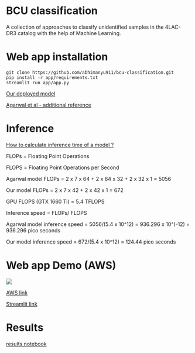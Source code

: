 # BCU classification


A collection of approaches to classify unidentified samples in the 4LAC-DR3 catalog with the help of Machine Learning.


# Web app installation 


```
git clone https://github.com/abhimanyu911/bcu-classification.git
pip install -r app/requirements.txt
streamlit run app/app.py
```


[Our deployed model](./data_engg_classification.ipynb)



[Agarwal et al - additional reference](https://iopscience.iop.org/article/10.3847/1538-4357/acbdfa/pdf)



# Inference


[How to calculate inference time of a model ?](https://www.thinkautonomous.ai/blog/deep-learning-optimization/#how-to-calculate-the-inference-time-of-a-model)


FLOPs = Floating Point Operations


FLOPS = Floating Point Operations per Second


Agarwal model FLOPs = 2 x 7 x 64 + 2 x 64 x 32 + 2 x 32 x 1 = 5056


Our model FLOPs = 2 x 7 x 42 + 2 x 42 x 1 = 672


GPU FLOPS (GTX 1660 Ti) = 5.4 TFLOPS 


Inference speed = FLOPs/ FLOPS


Agarwal model inference speed = 5056/(5.4 x 10^12) = 936.296 x 10^(-12) = 936.296 pico seconds


Our model inference speed = 672/(5.4 x 10^12) = 124.44 pico seconds



# Web app Demo (AWS)


![](./aws_bcu_app.gif)


[AWS link](http://13.239.10.157:8501/)


[Streamlit link](https://bcu-classification-ml.streamlit.app/)

# Results


[results notebook](./plotting.ipynb)